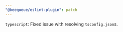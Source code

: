 ```yaml
---
"@beequeue/eslint-plugin": patch
---
```


`typescript`: Fixed issue with resolving `tsconfig.json`s.
